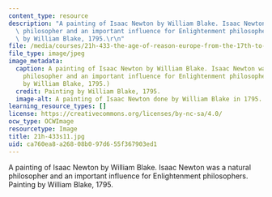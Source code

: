 ```yaml
---
content_type: resource
description: "A painting of Isaac Newton by William Blake. Isaac Newton was a natural\
  \ philosopher and an important influence for Enlightenment philosophers. Painting\
  \ by William Blake, 1795.\r\n"
file: /media/courses/21h-433-the-age-of-reason-europe-from-the-17th-to-the-early-19th-centuries-spring-2011/ca760ea8a26808b097d655f367903ed1_21h-433s11.jpg
file_type: image/jpeg
image_metadata:
  caption: A painting of Isaac Newton by William Blake. Isaac Newton was a natural
    philosopher and an important influence for Enlightenment philosophers. (Painting
    by William Blake, 1795.)
  credit: Painting by William Blake, 1795.
  image-alt: A painting of Isaac Newton done by William Blake in 1795.
learning_resource_types: []
license: https://creativecommons.org/licenses/by-nc-sa/4.0/
ocw_type: OCWImage
resourcetype: Image
title: 21h-433s11.jpg
uid: ca760ea8-a268-08b0-97d6-55f367903ed1
---
```

A painting of Isaac Newton by William Blake. Isaac Newton was a natural philosopher and an important influence for Enlightenment philosophers. Painting by William Blake, 1795.
